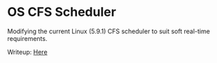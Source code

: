 # OS CFS Scheduler
Modifying the current Linux (5.9.1) CFS scheduler to suit soft real-time requirements.

Writeup: [Here](https://github.com/watch24hrs-iiitd/os-cfs-scheduler/blob/main/Q1/Writeup.pdf)
